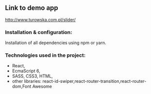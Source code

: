 ## Link to demo app

http://www.turowska.com.pl/slider/


### Installation & configuration:

Installation of all dependencies using npm or yarn.

### Technologies used in the project:

* React,
* EcmaScript 6,
* SASS, CSS3, HTML,
* other libraries: react-id-swiper,react-router-transition,react-router-dom,Font Awesome

